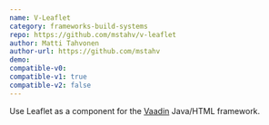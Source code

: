 ```yaml
---
name: V-Leaflet
category: frameworks-build-systems
repo: https://github.com/mstahv/v-leaflet
author: Matti Tahvonen
author-url: https://github.com/mstahv
demo: 
compatible-v0:
compatible-v1: true
compatible-v2: false
---
```


Use Leaflet as a component for the <a href="https://vaadin.com/">Vaadin</a> Java/HTML framework.
